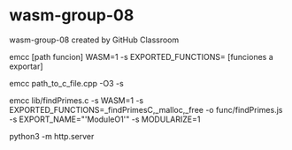 # wasm-group-08
wasm-group-08 created by GitHub Classroom


emcc [path funcion] WASM=1 -s EXPORTED_FUNCTIONS= [funciones a exportar]

emcc path_to_c_file.cpp -O3 -s

emcc lib/findPrimes.c -s WASM=1 -s EXPORTED_FUNCTIONS=_findPrimesC,_malloc,_free -o func/findPrimes.js -s EXPORT_NAME="'ModuleO1'" -s MODULARIZE=1

python3 -m http.server
